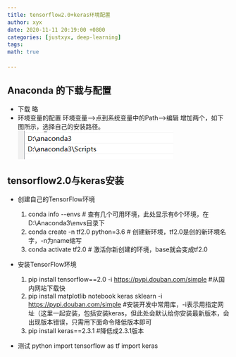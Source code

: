 ```yaml
---
title: tensorflow2.0+keras环境配置
author: xyx
date: 2020-11-11 20:19:00 +0800
categories: [justxyx, deep-learning]
tags: 
math: true

---
```

## Anaconda 的下载与配置
- 下载 
  略
- 环境变量的配置
  环境变量–>点到系统变量中的Path–>编辑
  增加两个，如下图所示，选择自己的安装路径。
   <img src = "/assets/img/deep-learning/tensorflow2.0+keras环境配置/pp1.png">

## tensorflow2.0与keras安装

- 创建自己的TensorFlow环境
  1. conda info --envs # 查有几个可用环境，此处显示有6个环境，在D:\Anaconda3\envs目录下
  2. conda create -n tf2.0 python=3.6 # 创建新环境，tf2.0是创的新环境名字，-n为name缩写
  3. conda activate tf2.0 # 激活你新创建的环境，base就会变成tf2.0

- 安装TensorFlow环境
  1. pip install tensorflow==2.0 -i https://pypi.douban.com/simple #从国内网站下载快
  2. pip install matplotlib notebook keras sklearn -i https://pypi.douban.com/simple #安装开发中常用库，-i表示用指定网址（这里一起安装，包括安装keras，但此处会默认给你安装最新版本，会出现版本错误，只需用下面命令降低版本即可
  3.  pip install keras==2.3.1 #降低成2.3.1版本

- 测试
    python
    import tensorflow as tf
    import keras


  